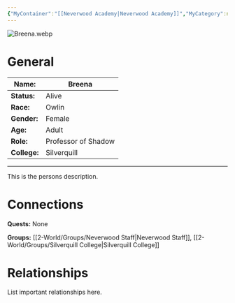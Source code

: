 ```yaml
---
{"MyContainer":"[[Neverwood Academy|Neverwood Academy]]","MyCategory":null,"image":"Breena.webp","tags":["Category/People"],"obsidianUIMode":"preview","aliases":null,"NoteStatus":"❓","char_status":"Alive","char_race":"Owlin","char_gender":"Female","char_role":"Professor of Shadow","char_college":"Silverquill","char_items":null,"char_age":"Adult","parents":null,"children":null,"enemies":null,"allies":null,"siblings":null,"partner":null,"Connected_Quests":[],"Connected_Groups":["[[2-World/Groups/Neverwood Staff.md|Neverwood Staff]]","[[2-World/Groups/Silverquill College.md|Silverquill College]]"],"dg-publish":true,"dg-path":"World/People/Breena.md","permalink":"/world/people/breena/","dgPassFrontmatter":true,"updated":"2025-10-01T18:19:14.000+01:00"}
---
```



![Breena.webp](/img/user/z_Assets/character_art/NPCs/Staff/Breena.webp)
# General


| Name:        | Breena              |
| ------------ | ------------------- |
| **Status:**  | Alive               |
| **Race:**    | Owlin               |
| **Gender:**  | Female              |
| **Age:**     | Adult               |
| **Role:**    | Professor of Shadow |
| **College:** | Silverquill         |


---

This is the persons description. 


# Connections


**Quests:** None 

**Groups:** [[2-World/Groups/Neverwood Staff\|Neverwood Staff]],  [[2-World/Groups/Silverquill College\|Silverquill College]]


# Relationships

List important relationships here. 

